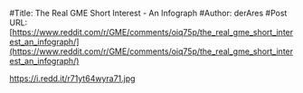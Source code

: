 #Title: The Real GME Short Interest - An Infograph
#Author: derAres
#Post URL: [https://www.reddit.com/r/GME/comments/oiq75p/the_real_gme_short_interest_an_infograph/](https://www.reddit.com/r/GME/comments/oiq75p/the_real_gme_short_interest_an_infograph/)


https://i.redd.it/r71yt64wyra71.jpg